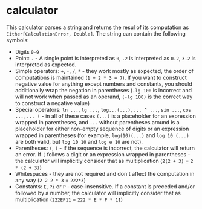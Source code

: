 # calculator
This calculator parses a string and returns the resul of its computation as `Either[CalculationError, Double]`. 
The string can contain the following symbols:
- Digits `0-9`
- Point: `.` - A single point is interpreted as `0`, `.2` is interpreted as `0.2`, `3.2` is interpreted as expected.
- Simple operators: `+`, `-`, `/`, `*` - they work mostly as expected, the order of computations is maintained (`1 + 2 * 3 = 7`). 
  If you want to construct negative value for anything except numbers and constants, you should additionally wrap the negation
  in parentheses (`-lg 100` is incorrect and will not work when passed as an operand, `(-lg 100)` is the correct way to construct
  a negative value)
- Special operators: `ln ...`, `lg ...`, `log...(...)`, `... ^ ...`, `sin ...`, `cos ...`, `... !` - in all of these cases `(...)` is a 
  placeholder for an expression wrapped in parentheses, and `...` without parentheses around is a placeholder for either
  non-empty sequence of digits or an expression wrapped in parentheses (for example, `log(10)(...)` and `log 10 (...)` are 
  both valid, but `log 10 10` and `log e 10` are not).
- Parentheses: `(`, `)` - if the sequence is incorrect, the calculator will return an error. If `(` follows a digit or an expression
  wrapped in parentheses - the calculator will implicitly consider that as multiplication (`2(2 + 3)` = `2 * (2 + 3)`)
- Whitespaces - they are not required and don't affect the computation in any way (`2 2 2 * 3` = `222*3`)
- Constants: `E`, `Pi` or `P` - case-insensitive. If a constant is preceded and/or followed by a number, the calculator 
  will implicitly consider that as multiplication (`222EP11` = `222 * E * P * 11`)